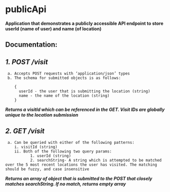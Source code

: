# publicApi

**Application that demonstrates a publicly accessible API endpoint to store userId (name of user) and name (of location)**

## Documentation: ##

 ## ***1. POST /visit***
     a. Accepts POST requests with ‘application/json’ types
     b. The schema for submitted objects is as follows: 
     
        {
          userId - the user that is submitting the location (string)
          name - the name of the location (string)  
        }
    
  ***Returns a visitId which can be referenced in the GET. Visit IDs are globally unique to the location submission***
  
 ## ***2. GET /visit***
     a. Can be queried with either of the following patterns:
        i. visitId (string)
        ii. Both of the following two query params: 
               1. userId (string)
               2. searchString- A string which is attempted to be matched over the 5 most recent locations the user has visited. The matching should be fuzzy, and case insensitive
   
   ***Returns an array of object that is submitted to the POST that closely matches searchString. If no match, returns empty array***

